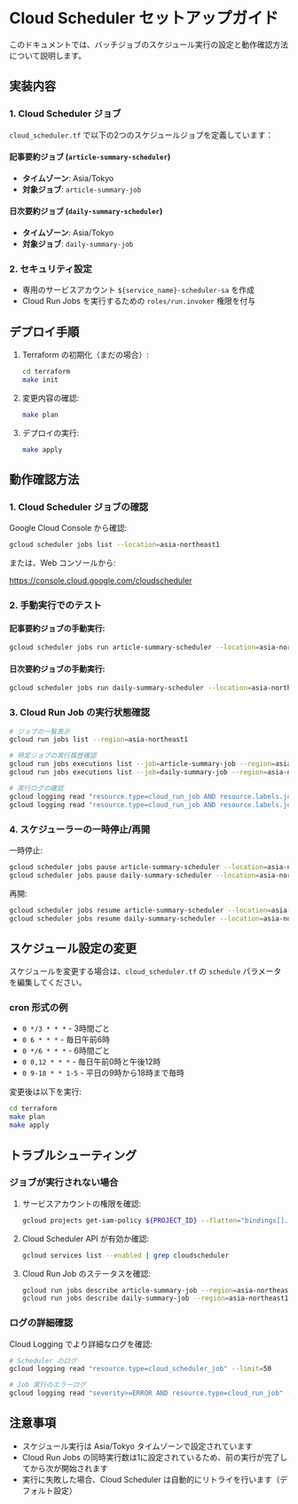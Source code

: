 # Cloud Scheduler セットアップガイド

このドキュメントでは、バッチジョブのスケジュール実行の設定と動作確認方法について説明します。

## 実装内容

### 1. Cloud Scheduler ジョブ

`cloud_scheduler.tf` で以下の2つのスケジュールジョブを定義しています：

#### 記事要約ジョブ (`article-summary-scheduler`)

- **タイムゾーン**: Asia/Tokyo
- **対象ジョブ**: `article-summary-job`

#### 日次要約ジョブ (`daily-summary-scheduler`)

- **タイムゾーン**: Asia/Tokyo
- **対象ジョブ**: `daily-summary-job`

### 2. セキュリティ設定

- 専用のサービスアカウント `${service_name}-scheduler-sa` を作成
- Cloud Run Jobs を実行するための `roles/run.invoker` 権限を付与

## デプロイ手順

1. Terraform の初期化（まだの場合）:

   ```bash
   cd terraform
   make init
   ```

2. 変更内容の確認:

   ```bash
   make plan
   ```

3. デプロイの実行:

   ```bash
   make apply
   ```

## 動作確認方法

### 1. Cloud Scheduler ジョブの確認

Google Cloud Console から確認:

```bash
gcloud scheduler jobs list --location=asia-northeast1
```

または、Web コンソールから:

https://console.cloud.google.com/cloudscheduler

### 2. 手動実行でのテスト

#### 記事要約ジョブの手動実行:

```bash
gcloud scheduler jobs run article-summary-scheduler --location=asia-northeast1
```

#### 日次要約ジョブの手動実行:

```bash
gcloud scheduler jobs run daily-summary-scheduler --location=asia-northeast1
```

### 3. Cloud Run Job の実行状態確認

```bash
# ジョブの一覧表示
gcloud run jobs list --region=asia-northeast1

# 特定ジョブの実行履歴確認
gcloud run jobs executions list --job=article-summary-job --region=asia-northeast1
gcloud run jobs executions list --job=daily-summary-job --region=asia-northeast1

# 実行ログの確認
gcloud logging read "resource.type=cloud_run_job AND resource.labels.job_name=article-summary-job" --limit=50
gcloud logging read "resource.type=cloud_run_job AND resource.labels.job_name=daily-summary-job" --limit=50
```

### 4. スケジューラーの一時停止/再開

一時停止:

```bash
gcloud scheduler jobs pause article-summary-scheduler --location=asia-northeast1
gcloud scheduler jobs pause daily-summary-scheduler --location=asia-northeast1
```

再開:

```bash
gcloud scheduler jobs resume article-summary-scheduler --location=asia-northeast1
gcloud scheduler jobs resume daily-summary-scheduler --location=asia-northeast1
```

## スケジュール設定の変更

スケジュールを変更する場合は、`cloud_scheduler.tf` の `schedule` パラメータを編集してください。

### cron 形式の例

- `0 */3 * * *` - 3時間ごと
- `0 6 * * *` - 毎日午前6時
- `0 */6 * * *` - 6時間ごと
- `0 0,12 * * *` - 毎日午前0時と午後12時
- `0 9-18 * * 1-5` - 平日の9時から18時まで毎時

変更後は以下を実行:

```bash
cd terraform
make plan
make apply
```

## トラブルシューティング

### ジョブが実行されない場合

1. サービスアカウントの権限を確認:
   ```bash
   gcloud projects get-iam-policy ${PROJECT_ID} --flatten="bindings[].members" --filter="serviceAccount:*scheduler-sa*"
   ```

2. Cloud Scheduler API が有効か確認:
   ```bash
   gcloud services list --enabled | grep cloudscheduler
   ```

3. Cloud Run Job のステータスを確認:
   ```bash
   gcloud run jobs describe article-summary-job --region=asia-northeast1
   gcloud run jobs describe daily-summary-job --region=asia-northeast1
   ```

### ログの詳細確認

Cloud Logging でより詳細なログを確認:
```bash
# Scheduler のログ
gcloud logging read "resource.type=cloud_scheduler_job" --limit=50

# Job 実行のエラーログ
gcloud logging read "severity>=ERROR AND resource.type=cloud_run_job" --limit=50
```

## 注意事項

- スケジュール実行は Asia/Tokyo タイムゾーンで設定されています
- Cloud Run Jobs の同時実行数は1に設定されているため、前の実行が完了してから次が開始されます
- 実行に失敗した場合、Cloud Scheduler は自動的にリトライを行います（デフォルト設定）